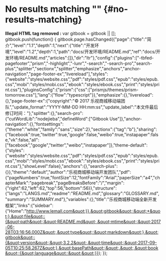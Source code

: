 # No results matching &quot;&quot; {#no-results-matching}

**Illegal HTML tag removed :** var gitbook = gitbook || []; gitbook.push(function() { gitbook.page.hasChanged({&quot;page&quot;:{&quot;title&quot;:&quot;简介&quot;,&quot;level&quot;:&quot;1.1&quot;,&quot;depth&quot;:1,&quot;next&quot;:{&quot;title&quot;:&quot;开发环境&quot;,&quot;level&quot;:&quot;1.2&quot;,&quot;depth&quot;:1,&quot;path&quot;:&quot;docs/开发环境/README.md&quot;,&quot;ref&quot;:&quot;docs/开发环境/README.md&quot;,&quot;articles&quot;:[]},&quot;dir&quot;:&quot;ltr&quot;},&quot;config&quot;:{&quot;plugins&quot;:[&quot;-tbfed-pagefooter&quot;,&quot;prism&quot;,&quot;-highlight&quot;,&quot;-lunr&quot;,&quot;-search&quot;,&quot;-search-pro&quot;,&quot;search-plus&quot;,&quot;splitter&quot;,&quot;sectionx&quot;,&quot;splitter&quot;,&quot;emphasize&quot;,&quot;anchors&quot;,&quot;anchor-navigation&quot;,&quot;page-footer-ex&quot;,&quot;livereload&quot;],&quot;styles&quot;:{&quot;website&quot;:&quot;styles/website.css&quot;,&quot;pdf&quot;:&quot;styles/pdf.css&quot;,&quot;epub&quot;:&quot;styles/epub.css&quot;,&quot;mobi&quot;:&quot;styles/mobi.css&quot;,&quot;ebook&quot;:&quot;styles/ebook.css&quot;,&quot;print&quot;:&quot;styles/print.css&quot;},&quot;pluginsConfig&quot;:{&quot;prism&quot;:{&quot;css&quot;:[&quot;prismjs/themes/prism-tomorrow.css&quot;],&quot;lang&quot;:{&quot;flow&quot;:&quot;typescript&quot;}},&quot;emphasize&quot;:{},&quot;livereload&quot;:{},&quot;page-footer-ex&quot;:{&quot;copyright&quot;:&quot;© 2017 乐视商城移动端团队&quot;,&quot;update_format&quot;:&quot;YYYY-MM-DD HH:mm:ss&quot;,&quot;update_label&quot;:&quot;本文件最后修订时间：&quot;},&quot;splitter&quot;:{},&quot;search-pro&quot;:{&quot;cutWordLib&quot;:&quot;nodejieba&quot;,&quot;defineWord&quot;:[&quot;Gitbook Use&quot;]},&quot;anchor-navigation&quot;:{},&quot;fontsettings&quot;:{&quot;theme&quot;:&quot;white&quot;,&quot;family&quot;:&quot;sans&quot;,&quot;size&quot;:2},&quot;sectionx&quot;:{&quot;tag&quot;:&quot;b&quot;},&quot;sharing&quot;:{&quot;facebook&quot;:true,&quot;twitter&quot;:true,&quot;google&quot;:false,&quot;weibo&quot;:true,&quot;instapaper&quot;:false,&quot;vk&quot;:false,&quot;all&quot;:[&quot;facebook&quot;,&quot;google&quot;,&quot;twitter&quot;,&quot;weibo&quot;,&quot;instapaper&quot;]},&quot;theme-default&quot;:{&quot;styles&quot;:{&quot;website&quot;:&quot;styles/website.css&quot;,&quot;pdf&quot;:&quot;styles/pdf.css&quot;,&quot;epub&quot;:&quot;styles/epub.css&quot;,&quot;mobi&quot;:&quot;styles/mobi.css&quot;,&quot;ebook&quot;:&quot;styles/ebook.css&quot;,&quot;print&quot;:&quot;styles/print.css&quot;},&quot;showLevel&quot;:false},&quot;anchors&quot;:{},&quot;search-plus&quot;:{}},&quot;theme&quot;:&quot;default&quot;,&quot;author&quot;:&quot;乐视商城移动端开发团队&quot;,&quot;pdf&quot;:{&quot;pageNumbers&quot;:true,&quot;fontSize&quot;:12,&quot;fontFamily&quot;:&quot;Arial&quot;,&quot;paperSize&quot;:&quot;a4&quot;,&quot;chapterMark&quot;:&quot;pagebreak&quot;,&quot;pageBreaksBefore&quot;:&quot;/&quot;,&quot;margin&quot;:{&quot;right&quot;:62,&quot;left&quot;:62,&quot;top&quot;:56,&quot;bottom&quot;:56}},&quot;structure&quot;:{&quot;langs&quot;:&quot;LANGS.md&quot;,&quot;readme&quot;:&quot;README.md&quot;,&quot;glossary&quot;:&quot;GLOSSARY.md&quot;,&quot;summary&quot;:&quot;SUMMARY.md&quot;},&quot;variables&quot;:{},&quot;title&quot;:&quot;乐视商城移动端全新开发框架&quot;,&quot;links&quot;:{&quot;sidebar&quot;:{&quot;Home&quot;:&quot;http://www.lemall.com&quot;}},&quot;gitbook&quot;:&quot;*&quot;},&quot;file&quot;:{&quot;path&quot;:&quot;README.md&quot;,&quot;mtime&quot;:&quot;2017-06-28T03:16:56.000Z&quot;,&quot;type&quot;:&quot;markdown&quot;},&quot;gitbook&quot;:{&quot;version&quot;:&quot;3.2.2&quot;,&quot;time&quot;:&quot;2017-09-05T10:25:58.267Z&quot;},&quot;basePath&quot;:&quot;.&quot;,&quot;book&quot;:{&quot;language&quot;:&quot;&quot;}}); });